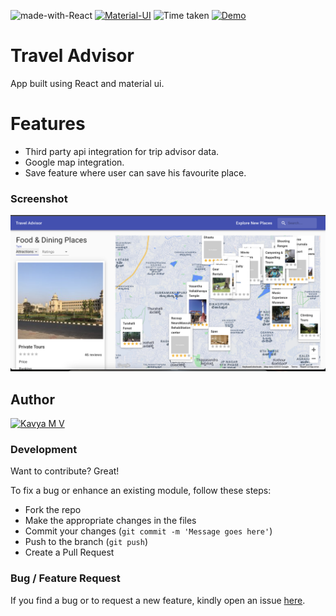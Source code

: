 ![made-with-React](https://img.shields.io/badge/Made%20with-HTML%20-blue?style=for-the-badge)
[![Material-UI](https://img.shields.io/badge/Material_UI-0081CB?style=for-the-badge&logo=material-ui&logoColor=white)](https://material-ui.com/)
![Time taken](https://img.shields.io/badge/Time%20taken-01W:0H%3A00M%3A00S-tomato?style=for-the-badge&logo=Clockify)
[![Demo](https://img.shields.io/badge/See%20Demo-Visit-green?style=for-the-badge&logo=web)](https://travel-advisor-five-teal.vercel.app/)

# Travel Advisor

App built using React and material ui.

# Features

- Third party api integration for trip advisor data.
- Google map integration.
- Save feature where user can save his favourite place.

### Screenshot

![Project live image](./travel-advisor.png)

## Author

<a href="https://github.com/kavyamvg"> <img src="https://github.com/kavyamvg.png" alt="Kavya M V" style="width:50px;"/></a>

### Development

Want to contribute? Great!

To fix a bug or enhance an existing module, follow these steps:

- Fork the repo
- Make the appropriate changes in the files
- Commit your changes (`git commit -m 'Message goes here'`)
- Push to the branch (`git push`)
- Create a Pull Request

### Bug / Feature Request

If you find a bug or to request a new feature, kindly open an issue [here](https://github.com/KavyaMVG/travel-advisor/issues/new).
